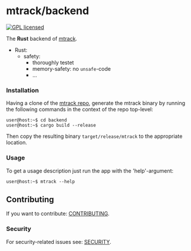 # mtrack/backend

[![GPL licensed][license-badge]][license-url]

[license-badge]: https://img.shields.io/badge/license-GPL-blue.svg
[license-url]: ./Cargo.toml

The **Rust** backend of [mtrack](https://github.com/shtsoft/mtrack).

- Rust:
  * safety:
    + thoroughly testet
    + memory-safety: no `unsafe`-code
    + ...

### Installation

Having a clone of the [mtrack repo](https://github.com/shtsoft/mtrack), generate the mtrack binary by running the following commands in the context of the repo top-level:

```console
user@host:~$ cd backend
user@host:~$ cargo build --release
```

Then copy the resulting binary `target/release/mtrack` to the appropriate location.

### Usage

To get a usage description just run the app with the 'help'-argument:

```console
user@host:~$ mtrack --help
```

## Contributing

If you want to contribute: [CONTRIBUTING](CONTRIBUTING.md).

### Security

For security-related issues see: [SECURITY](../SECURITY.md).
